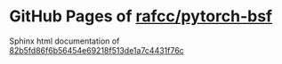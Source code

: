 GitHub Pages of [rafcc/pytorch-bsf](https://github.com/rafcc/pytorch-bsf)
===
Sphinx html documentation of [82b5fd86f6b56454e69218f513de1a7c4431f76c](https://github.com/rafcc/pytorch-bsf/tree/82b5fd86f6b56454e69218f513de1a7c4431f76c)
